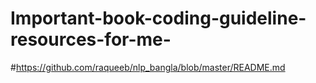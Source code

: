 # Important-book-coding-guideline-resources-for-me-
#https://github.com/raqueeb/nlp_bangla/blob/master/README.md
